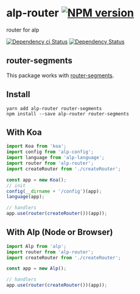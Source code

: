 # alp-router [![NPM version][npm-image]][npm-url]

router for alp

[![Dependency ci Status][dependencyci-image]][dependencyci-url]
[![Dependency Status][daviddm-image]][daviddm-url]

## router-segments

This package works with [router-segments](https://www.npmjs.com/package/router-segments).

## Install

```
yarn add alp-router router-segments
npm install --save alp-router router-segments
```

## With Koa

```js
import Koa from 'koa';
import config from 'alp-config';
import language from 'alp-language';
import router from 'alp-router';
import createRouter from './createRouter';

const app = new Koa();
// init
config(__dirname + '/config')(app);
language(app);

// handlers
app.use(router(createRouter())(app));
```

## With Alp (Node or Browser)

```js
import Alp from 'alp';         
import router from 'alp-router';
import createRouter from './createRouter';

const app = new Alp();

// handlers
app.use(router(createRouter())(app));
```

[npm-image]: https://img.shields.io/npm/v/alp-router.svg?style=flat-square
[npm-url]: https://npmjs.org/package/alp-router
[daviddm-image]: https://david-dm.org/alpjs/alp-router.svg?style=flat-square
[daviddm-url]: https://david-dm.org/alpjs/alp-router
[dependencyci-image]: https://dependencyci.com/github/alpjs/alp-router/badge?style=flat-square
[dependencyci-url]: https://dependencyci.com/github/alpjs/alp-router

